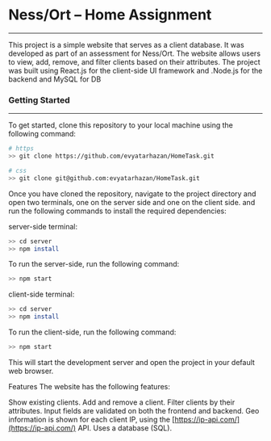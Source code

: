# Ness/Ort – Home Assignment
---
This project is a simple website that serves as a client database. It was developed as part of an assessment for Ness/Ort. The website allows users to view, add, remove, and filter clients based on their attributes. The project was built using React.js for the client-side UI framework and .Node.js for the backend and MySQL for DB

### Getting Started
___
To get started, clone this repository to your local machine using the following command:
```bash
# https
>> git clone https://github.com/evyatarhazan/HomeTask.git

# css
>> git clone git@github.com:evyatarhazan/HomeTask.git
```
Once you have cloned the repository, navigate to the project directory
and open two terminals, one on the server side and one on the client side. and run the following commands to install the required dependencies:

server-side terminal:
```bash
>> cd server
>> npm install
```

To run the server-side, run the following command:

```bash
>> npm start
```

client-side terminal:
```bash
>> cd server
>> npm install
```

To run the client-side, run the following command:

```bash
>> npm start
```


This will start the development server and open the project in your default web browser.

Features
The website has the following features:

Show existing clients.
Add and remove a client.
Filter clients by their attributes.
Input fields are validated on both the frontend and backend.
Geo information is shown for each client IP, using the [https://ip-api.com/](https://ip-api.com/) API.
Uses a database (SQL).